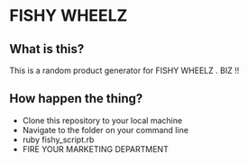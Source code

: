 # FISHY WHEELZ

## What is this?
This is a random product generator for FISHY WHEELZ . BIZ !!

## How happen the thing?
* Clone this repository to your local machine
* Navigate to the folder on your command line
* ruby fishy_script.rb
* FIRE YOUR MARKETING DEPARTMENT
